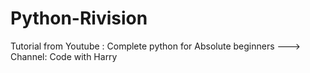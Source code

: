 # Python-Rivision
Tutorial from Youtube : Complete python for Absolute beginners    --->
Channel: Code with Harry
